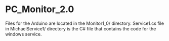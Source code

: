 # PC_Monitor_2.0

Files for the Arduino are located in the Monitor1_0/ directory.
Service1.cs file in MichaelService1/ directory is the C# file that contains the code for the windows service. 
